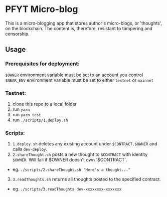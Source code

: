 # PFYT Micro-blog

This is a micro-blogging app that stores author's micro-blogs, or 'thoughts', on the blockchain. The content is, therefore, resistant to tampering and censorship.

## Usage

### Prerequisites for deployment:

`$OWNER` environment variable must be set to an account you control  
`$NEAR_ENV` environment variable must be set to either `testnet` or `mainnet`

### Testnet:

1. clone this repo to a local folder
2. run `yarn`
3. run `yarn test`
4. run `./scripts/1.deploy.sh`

### Scripts:

1. `1.deploy.sh` deletes any existing account under `$CONTRACT.$OWNER` and calls `dev-deploy`.
2. `2.shareThought.sh` posts a new thought to `$CONTRACT` with identity `$OWNER`. Will fail if $OWNER doesn't own `$CONTRACT`.
  - eg. `./scripts/2.shareThought.sh "Here's a thought..."`
3. `3.readThoughts.sh` returns all thoughts posted to the specified contract.
  - eg. `./scripts/3.readThoughts dev-xxxxxxxx-xxxxxxx`
